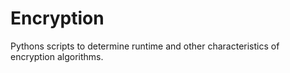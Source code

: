 # Encryption
Pythons scripts to determine runtime and other characteristics of encryption algorithms. 

